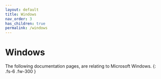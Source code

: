 ```yaml
---
layout: default
title: Windows
nav_order: 3
has_children: true
permalink: /windows
---
```


# Windows

The following documentation pages, are relating to Microsoft Windows.
{: .fs-6 .fw-300 }
